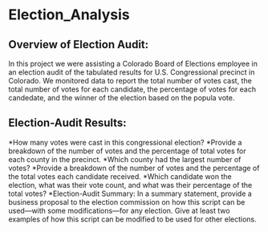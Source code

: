 # Election_Analysis

## Overview of Election Audit:
In this project we were assisting a Colorado Board of Elections employee in an election audit of the tabulated results for U.S. Congressional precinct in Colorado.
We monitored data to report the total number of votes cast, the total number of votes for each candidate, the percentage of votes for each candedate, and the winner of the election based on the popula vote.

## Election-Audit Results:

*How many votes were cast in this congressional election?
*Provide a breakdown of the number of votes and the percentage of total votes for each county in the precinct.
*Which county had the largest number of votes?
*Provide a breakdown of the number of votes and the percentage of the total votes each candidate received.
*Which candidate won the election, what was their vote count, and what was their percentage of the total votes?
*Election-Audit Summary: In a summary statement, provide a business proposal to the election commission on how 
this script can be used—with some modifications—for any election. Give at least two examples of how this script
 can be modified to be used for other elections.